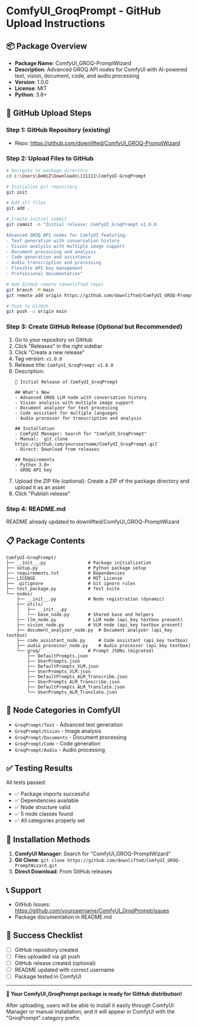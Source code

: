 # ComfyUI_GroqPrompt - GitHub Upload Instructions

## 📦 Package Overview
- **Package Name**: ComfyUI_GROQ-PromptWizard
- **Description**: Advanced GROQ API nodes for ComfyUI with AI-powered text, vision, document, code, and audio processing
- **Version**: 1.0.0
- **License**: MIT
- **Python**: 3.8+

## 🚀 GitHub Upload Steps

### Step 1: GitHub Repository (existing)
- Repo: https://github.com/downlifted/ComfyUI_GROQ-PromptWizard

### Step 2: Upload Files to GitHub
```bash
# Navigate to package directory
cd c:\Users\BeWiZ\Downloads\111111\ComfyUI-GroqPrompt

# Initialize git repository
git init

# Add all files
git add .

# Create initial commit
git commit -m "Initial release: ComfyUI_GroqPrompt v1.0.0

Advanced GROQ API nodes for ComfyUI featuring:
- Text generation with conversation history
- Vision analysis with multiple image support
- Document processing and analysis
- Code generation and assistance
- Audio transcription and processing
- Flexible API key management
- Professional documentation"

# Add GitHub remote (downlifted repo)
git branch -M main
git remote add origin https://github.com/downlifted/ComfyUI_GROQ-PromptWizard.git

# Push to GitHub
git push -u origin main
```

### Step 3: Create GitHub Release (Optional but Recommended)
1. Go to your repository on GitHub
2. Click "Releases" in the right sidebar
3. Click "Create a new release"
4. Tag version: `v1.0.0`
5. Release title: `ComfyUI_GroqPrompt v1.0.0`
6. Description:
   ```
   🚀 Initial Release of ComfyUI_GroqPrompt

   ## What's New
   - Advanced GROQ LLM node with conversation history
   - Vision analysis with multiple image support
   - Document analyzer for text processing
   - Code assistant for multiple languages
   - Audio processor for transcription and analysis

   ## Installation
   - ComfyUI Manager: Search for "ComfyUI_GroqPrompt"
   - Manual: `git clone https://github.com/yourusername/ComfyUI_GroqPrompt.git`
   - Direct: Download from releases

   ## Requirements
   - Python 3.8+
   - GROQ API key
   ```
7. Upload the ZIP file (optional): Create a ZIP of the package directory and upload it as an asset
8. Click "Publish release"

### Step 4: README.md
README already updated to downlifted/ComfyUI_GROQ-PromptWizard

## 📋 Package Contents
```
ComfyUI-GroqPrompt/
├── __init__.py                # Package initialization
├── setup.py                   # Python package setup
├── requirements.txt           # Dependencies
├── LICENSE                    # MIT License
├── .gitignore                 # Git ignore rules
├── test_package.py            # Test suite
└── nodes/
    ├── __init__.py            # Node registration (dynamic)
    ├── utils/
    │   ├── __init__.py
    │   └── base_node.py       # Shared base and helpers
    ├── llm_node.py            # LLM node (api_key textbox present)
    ├── vision_node.py         # VLM node (api_key textbox present)
    ├── document_analyzer_node.py  # Document analyzer (api_key textbox)
    ├── code_assistant_node.py     # Code assistant (api_key textbox)
    ├── audio_processor_node.py    # Audio processor (api_key textbox)
    └── groq/                  # Prompt JSONs (migrated)
        ├── DefaultPrompts.json
        ├── UserPrompts.json
        ├── DefaultPrompts_VLM.json
        ├── UserPrompts_VLM.json
        ├── DefaultPrompts_ALM_Transcribe.json
        ├── UserPrompts_ALM_Transcribe.json
        ├── DefaultPrompts_ALM_Translate.json
        └── UserPrompts_ALM_Translate.json
```

## 🎯 Node Categories in ComfyUI
- `GroqPrompt/Text` - Advanced text generation
- `GroqPrompt/Vision` - Image analysis
- `GroqPrompt/Documents` - Document processing
- `GroqPrompt/Code` - Code generation
- `GroqPrompt/Audio` - Audio processing

## ✅ Testing Results
All tests passed:
- ✅ Package imports successful
- ✅ Dependencies available
- ✅ Node structure valid
- ✅ 5 node classes found
- ✅ All categories properly set

## 🔗 Installation Methods
1. **ComfyUI Manager**: Search for "ComfyUI_GROQ-PromptWizard"
2. **Git Clone**: `git clone https://github.com/downlifted/ComfyUI_GROQ-PromptWizard.git`
3. **Direct Download**: From GitHub releases

## 📞 Support
- GitHub Issues: https://github.com/yourusername/ComfyUI_GroqPrompt/issues
- Package documentation in README.md

## 🎉 Success Checklist
- [ ] GitHub repository created
- [ ] Files uploaded via git push
- [ ] GitHub release created (optional)
- [ ] README updated with correct username
- [ ] Package tested in ComfyUI

---

**🎊 Your ComfyUI_GroqPrompt package is ready for GitHub distribution!**

After uploading, users will be able to install it easily through ComfyUI Manager or manual installation, and it will appear in ComfyUI with the "GroqPrompt" category prefix.

